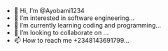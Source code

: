 - 👋 Hi, I’m @Ayobami1234
- 👀 I’m interested in software engineering...
- 🌱 I’m currently learning coding and programming...
- 💞️ I’m looking to collaborate on ...
- 📫 How to reach me +2348143691799...

<!---
Ayobami1234/Ayobami1234 is a ✨ special ✨ repository because its `README.md` (this file) appears on your GitHub profile.
You can click the Preview link to take a look at your changes.
--->
